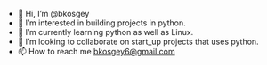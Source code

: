 - 👋 Hi, I’m @bkosgey
- 👀 I’m interested in building projects in python.
- 🌱 I’m currently learning python as well as Linux.
- 💞️ I’m looking to collaborate on start_up projects that uses python.
- 📫 How to reach me bkosgey6@gmail.com

<!---
bkosgey/bkosgey is a ✨ special ✨ repository because its `README.md` (this file) appears on your GitHub profile.
You can click the Preview link to take a look at your changes.
--->
